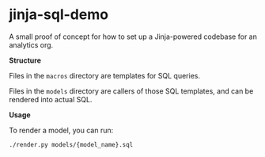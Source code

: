 # jinja-sql-demo

A small proof of concept for how to set up a Jinja-powered codebase for an analytics org.

**Structure**

Files in the `macros` directory are templates for SQL queries.

Files in the `models` directory are callers of those SQL templates, and can be rendered into actual SQL.

**Usage**

To render a model, you can run:

`./render.py models/{model_name}.sql`
